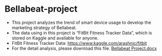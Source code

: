 # Bellabeat-project
* This project analyzes the trend of smart device usage to develop the marketing strategy of Bellabeat.
* The data using in this project is “FitBit Fitness Tracker Data”, which is stored on Kaggle and available for anyone. 
* FitBit Fitness Tracker Data: https://www.kaggle.com/arashnic/fitbit
* For the detail analysis, please download this file. 
[Bellabeat Project.docx](https://github.com/Hoang0904/Bellabeat-project/files/7832875/Bellabeat.Project.docx)
